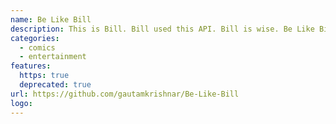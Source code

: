 ```yaml
---
name: Be Like Bill
description: This is Bill. Bill used this API. Bill is wise. Be Like Bill.
categories:
  - comics
  - entertainment
features:
  https: true
  deprecated: true
url: https://github.com/gautamkrishnar/Be-Like-Bill
logo:
---
```

